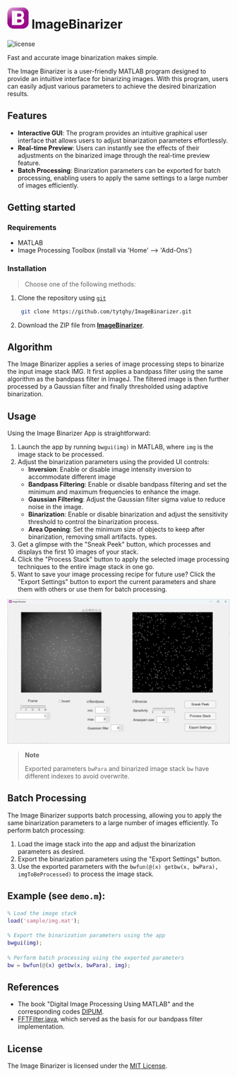 # ![imagebinarizer](sample/icon.png) ImageBinarizer

![license](https://img.shields.io/badge/License-MIT-blue)

Fast and accurate image binarization makes simple.

The Image Binarizer is a user-friendly MATLAB program designed to provide an intuitive interface for binarizing images. With this program, users can easily adjust various parameters to achieve the desired binarization results.

## Features

- **Interactive GUI**: The program provides an intuitive graphical user interface that allows users to adjust binarization parameters effortlessly.
- **Real-time Preview**: Users can instantly see the effects of their adjustments on the binarized image through the real-time preview feature.
- **Batch Processing**: Binarization parameters can be exported for batch processing, enabling users to apply the same settings to a large number of images efficiently.

## Getting started

### Requirements

- MATLAB
- Image Processing Toolbox (install via 'Home' --> 'Add-Ons')

### Installation

> Choose one of the following methods:

1. Clone the repository using [`git`](https://git-scm.com/)

   ```sh
    git clone https://github.com/tytghy/ImageBinarizer.git
   ```

2. Download the ZIP file from [**ImageBinarizer**](https://github.com/tytghy/ImageBinarizer).

## Algorithm

The Image Binarizer applies a series of image processing steps to binarize the input image stack IMG. It first applies a bandpass filter using the same algorithm as the bandpass filter in ImageJ. The filtered image is then further processed by a Gaussian filter and finally thresholded using adaptive binarization.

## Usage

Using the Image Binarizer App is straightforward:

1. Launch the app by running `bwgui(img)` in MATLAB, where `img` is the image stack to be processed.
2. Adjust the binarization parameters using the provided UI controls:
   - **Inversion**: Enable or disable image intensity inversion to accommodate different image
   - **Bandpass Filtering**: Enable or disable bandpass filtering and set the minimum and maximum frequencies to enhance the image.
   - **Gaussian Filtering**: Adjust the Gaussian filter sigma value to reduce noise in the image.
   - **Binarization**: Enable or disable binarization and adjust the sensitivity threshold to control the binarization process.
   - **Area Opening**: Set the minimum size of objects to keep after binarization, removing small artifacts.
     types.
3. Get a glimpse with the "Sneak Peek" button, which processes and displays the first 10 images of your stack.
4. Click the "Process Stack" button to apply the selected image processing techniques to the entire image stack in one go.
5. Want to save your image processing recipe for future use? Click the "Export Settings" button to export the current parameters and share them with others or use them for batch processing.

![Binarizer GUI](sample/ImageBinarizer.png)

> **Note**
>
> Exported parameters `bwPara` and binarized image stack `bw` have different indexes to avoid overwrite.

## Batch Processing

The Image Binarizer supports batch processing, allowing you to apply the same binarization parameters to a large number of images efficiently. To perform batch processing:

1. Load the image stack into the app and adjust the binarization parameters as desired.
2. Export the binarization parameters using the "Export Settings" button.
3. Use the exported parameters with the `bwfun(@(x) getbw(x, bwPara), imgToBeProcessed)` to process the image stack.

## Example (see `demo.m`):

```matlab
% Load the image stack
load('sample/img.mat');

% Export the binarization parameters using the app
bwgui(img);

% Perform batch processing using the exported parameters
bw = bwfun(@(x) getbw(x, bwPara), img);
```

## References

- The book "Digital Image Processing Using MATLAB" and the corresponding codes [DIPUM](https://github.com/dipum/dipum-toolbox).
- [FFTFilter.java](https://imagej.net/ij/developer/source/ij/plugin/filter/FFTFilter.java.html), which served as the basis for our bandpass filter implementation.

## License

The Image Binarizer is licensed under the [MIT License](LICENSE).
